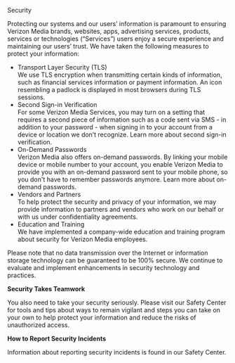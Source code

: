 Security

Protecting our systems and our users’ information is paramount to ensuring Verizon Media brands, websites, apps, advertising services, products, services or technologies (“Services”) users enjoy a secure experience and maintaining our users’ trust. We have taken the following measures to protect your information:

*   Transport Layer Security (TLS)  
    We use TLS encryption when transmitting certain kinds of information, such as financial services information or payment information. An icon resembling a padlock is displayed in most browsers during TLS sessions.
*   Second Sign-in Verification  
    For some Verizon Media Services, you may turn on a setting that requires a second piece of information such as a code sent via SMS - in addition to your password - when signing in to your account from a device or location we don’t recognize. Learn more about second sign-in verification.
*   On-Demand Passwords  
    Verizon Media also offers on-demand passwords. By linking your mobile device or mobile number to your account, you enable Verizon Media to provide you with an on-demand password sent to your mobile phone, so you don't have to remember passwords anymore. Learn more about on-demand passwords.
*   Vendors and Partners  
    To help protect the security and privacy of your information, we may provide information to partners and vendors who work on our behalf or with us under confidentiality agreements.
*   Education and Training  
    We have implemented a company-wide education and training program about security for Verizon Media employees.

Please note that no data transmission over the Internet or information storage technology can be guaranteed to be 100% secure. We continue to evaluate and implement enhancements in security technology and practices.

**Security Takes Teamwork**

You also need to take your security seriously. Please visit our Safety Center for tools and tips about ways to remain vigilant and steps you can take on your own to help protect your information and reduce the risks of unauthorized access.

**How to Report Security Incidents**

Information about reporting security incidents is found in our Safety Center.